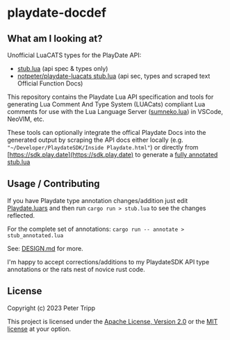 # playdate-docdef

## What am I looking at?

Unofficial LuaCATS types for the PlayDate API:

* [stub.lua](stub.lua) (api spec & types only)
* [notpeter/playdate-luacats stub.lua](https://github.com/notpeter/playdate-luacats/)
(api sec, types and scraped text Official Function Docs)

This repository contains the Playdate Lua API specification
and tools for generating Lua Comment And Type System (LUACats)
compliant Lua comments for use with the Lua Language Server
([sumneko.lua](https://marketplace.visualstudio.com/items?itemName=sumneko.lua))
in VSCode, NeoVIM, etc.

These tools can optionally integrate the offical
Playdate Docs into the generated output by scraping the API
docs either locally (e.g. `"~/Developer/PlaydateSDK/Inside Playdate.html"`)
or directly from [https://sdk.play.date](https://sdk.play.date)
to generate a [fully annotated stub.lua](https://github.com/notpeter/playdate-luacats/blob/main/library/stub.lua)

## Usage / Contributing

If you have Playdate type annotation changes/addition just edit [Playdate.luars](playdate.luars)
and then run `cargo run > stub.lua` to see the changes reflected.

For the complete set of annotations: `cargo run -- annotate > stub_annotated.lua`

See: [DESIGN.md](DESIGN.md) for more.

I'm happy to accept corrections/additions to my PlaydateSDK API type annotations
or the rats nest of novice rust code.

## License

Copyright (c) 2023 Peter Tripp

This project is licensed under the [Apache License, Version 2.0](LICENSE-APACHE)
or the [MIT license](LICENSE-MIT) at your option.
